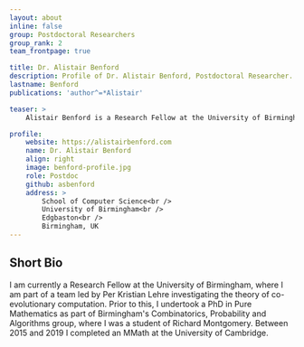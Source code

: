 ```yaml
---
layout: about
inline: false
group: Postdoctoral Researchers
group_rank: 2
team_frontpage: true

title: Dr. Alistair Benford
description: Profile of Dr. Alistair Benford, Postdoctoral Researcher.
lastname: Benford
publications: 'author^=*Alistair'

teaser: >
    Alistair Benford is a Research Fellow at the University of Birmingham. Before joining the School of Computer Science, he completed a PhD in combinatorics. He is interested in the runtime analysis of competitive co-evolution.

profile:
    website: https://alistairbenford.com
    name: Dr. Alistair Benford
    align: right
    image: benford-profile.jpg
    role: Postdoc
    github: asbenford
    address: >
        School of Computer Science<br />
        University of Birmingham<br />
        Edgbaston<br />
        Birmingham, UK
---
```




## Short Bio

I am currently a Research Fellow at the University of Birmingham, where I am part of a team led by Per Kristian Lehre investigating the theory of co-evolutionary computation. Prior to this, I undertook a PhD in Pure Mathematics as part of Birmingham's Combinatorics, Probability and Algorithms group, where I was a student of Richard Montgomery. Between 2015 and 2019 I completed an MMath at the University of Cambridge.
